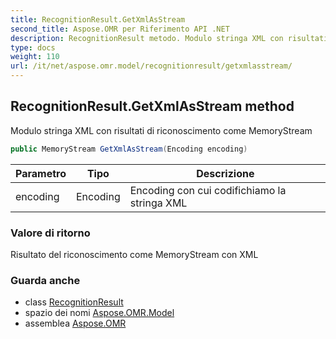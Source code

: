 ```yaml
---
title: RecognitionResult.GetXmlAsStream
second_title: Aspose.OMR per Riferimento API .NET
description: RecognitionResult metodo. Modulo stringa XML con risultati di riconoscimento come MemoryStream
type: docs
weight: 110
url: /it/net/aspose.omr.model/recognitionresult/getxmlasstream/
---
```

## RecognitionResult.GetXmlAsStream method

Modulo stringa XML con risultati di riconoscimento come MemoryStream

```csharp
public MemoryStream GetXmlAsStream(Encoding encoding)
```

| Parametro | Tipo | Descrizione |
| --- | --- | --- |
| encoding | Encoding | Encoding con cui codifichiamo la stringa XML |

### Valore di ritorno

Risultato del riconoscimento come MemoryStream con XML

### Guarda anche

* class [RecognitionResult](../)
* spazio dei nomi [Aspose.OMR.Model](../../recognitionresult/)
* assemblea [Aspose.OMR](../../../)



